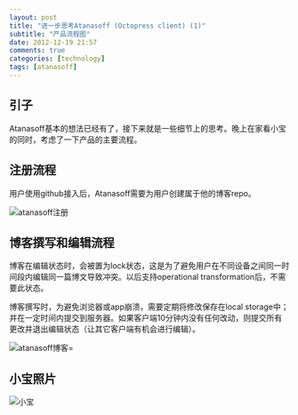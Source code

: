 ```yaml
---
layout: post
title: "进一步思考Atanasoff (Octopress client) (1)"
subtitle: "产品流程图"
date: 2012-12-19 21:57
comments: true
categories: [technology]
tags: [atanasoff]
---
```


## 引子

Atanasoff基本的想法已经有了，接下来就是一些细节上的思考。晚上在家看小宝的同时，考虑了一下产品的主要流程。

<!--more-->

## 注册流程

用户使用github接入后，Atanasoff需要为用户创建属于他的博客repo。

![atanasoff注册](/assets/img/charts/atanasoff-registration.jpg)

## 博客撰写和编辑流程

博客在编辑状态时，会被置为lock状态，这是为了避免用户在不同设备之间同一时间段内编辑同一篇博文导致冲突。以后支持operational transformation后，不需要此状态。

博客撰写时，为避免浏览器或app崩溃，需要定期将修改保存在local storage中；并在一定时间内提交到服务器。如果客户端10分钟内没有任何改动，则提交所有更改并退出编辑状态（让其它客户端有机会进行编辑）。

![atanasoff博客](/assets/img/charts/atanasoff-blog.jpg)=


## 小宝照片

![小宝](/assets/img/photos/baby20121219.jpg)


